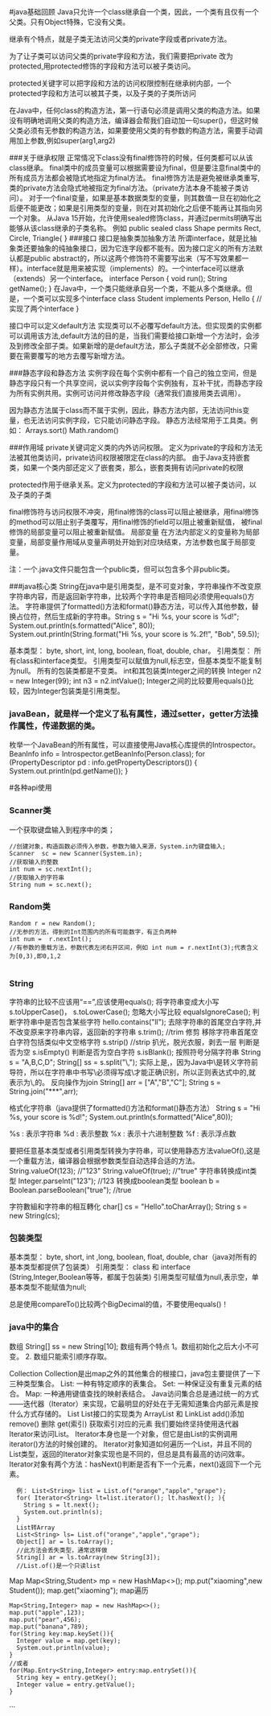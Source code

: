 
#java基础回顾
Java只允许一个class继承自一个类，因此，一个类有且仅有一个父类。只有Object特殊，它没有父类。

继承有个特点，就是子类无法访问父类的private字段或者private方法。

为了让子类可以访问父类的private字段和方法，我们需要把private 改为 protected,用protected修饰的字段和方法可以被子类访问。

protected关键字可以把字段和方法的访问权限控制在继承树内部，一个protected字段和方法可以被其子类，以及子类的子类所访问

在Java中，任何class的构造方法，第一行语句必须是调用父类的构造方法。如果没有明确地调用父类的构造方法，编译器会帮我们自动加一句super()，但这时候父类必须有无参数的构造方法，如果要使用父类的有参数的构造方法，需要手动调用加上参数,例如super(arg1,arg2)

###关于继承权限
正常情况下class没有final修饰符的时候，任何类都可以从该class继承。
final类中的成员变量可以根据需要设为final，但是要注意final类中的所有成员方法都会被隐式地指定为final方法。
final修饰方法是避免被继承类重写,类的private方法会隐式地被指定为final方法。（private方法本身不能被子类访问）。
对于一个final变量，如果是基本数据类型的变量，则其数值一旦在初始化之后便不能更改；如果是引用类型的变量，则在对其初始化之后便不能再让其指向另一个对象。
从Java 15开始，允许使用sealed修饰class，并通过permits明确写出能够从该class继承的子类名称。
例如 public sealed class Shape permits Rect, Circle, Triangle{ }
###接口
接口是抽象类加抽象方法
所谓interface，就是比抽象类还要抽象的纯抽象接口，因为它连字段都不能有。因为接口定义的所有方法默认都是public abstract的，所以这两个修饰符不需要写出来（写不写效果都一样）。interface就是用来被实现（implements）的。一个interface可以继承（extends）另一个interface。
interface Person {
    void run();
    String getName();
}
在Java中，一个类只能继承自另一个类，不能从多个类继承。但是，一个类可以实现多个interface
class Student implements Person, Hello { // 实现了两个interface }

接口中可以定义default方法
实现类可以不必覆写default方法。但实现类的实例都可以调用该方法,default方法的目的是，当我们需要给接口新增一个方法时，会涉及到修改全部子类。如果新增的是default方法，那么子类就不必全部修改，只需要在需要覆写的地方去覆写新增方法。

###静态字段和静态方法
实例字段在每个实例中都有一个自己的独立空间，但是静态字段只有一个共享空间，说以实例字段每个实例独有，互补干扰，而静态字段为所有实例共用。实例可访问并修改静态字段（通常我们直接用类去调用）。

因为静态方法属于class而不属于实例，因此，静态方法内部，无法访问this变量，也无法访问实例字段，它只能访问静态字段。
静态方法经常用于工具类。例如：
Arrays.sort()
Math.random()

###作用域
private关键词定义类的内外访问权限。
定义为private的字段和方法无法被其他类访问，private访问权限被限定在class的内部。
由于Java支持嵌套类，如果一个类内部还定义了嵌套类，那么，嵌套类拥有访问private的权限

protected作用于继承关系。定义为protected的字段和方法可以被子类访问，以及子类的子类

final修饰符与访问权限不冲突，用final修饰的class可以阻止被继承，用final修饰的method可以阻止别子类覆写，用final修饰的field可以阻止被重新赋值，
被final修饰的局部变量可以阻止被重新赋值。
局部变量
在方法内部定义的变量称为局部变量，局部变量作用域从变量声明处开始到对应块结束，方法参数也属于局部变量。


注：一个.java文件只能包含一个public类，但可以包含多个非public类。


###java核心类
  String在java中是引用类型，是不可变对象，字符串操作不改变原字符串内容，而是返回新字符串，比较两个字符串是否相同必须使用equals()方法。
  字符串提供了formatted()方法和format()静态方法，可以传入其他参数，替换占位符，然后生成新的字符串。String s = "Hi %s, your score is %d!";
  System.out.println(s.formatted("Alice", 80));
  System.out.println(String.format("Hi %s, your score is %.2f!", "Bob", 59.5));

  基本类型： byte, short, int, long, boolean, float, double, char。
  引用类型： 所有class和interface类型。
  引用类型可以赋值为null,标志空，但基本类型不能复制为null。
  所有的包装类都是不变类。
  int和其包装类Integer之间的转换
  Integer n2 = new Integer(99);
  int n3 = n2.intValue();
  Integer之间的比较要用equals()比较，因为Integer包装类是引用类型。
  
### javaBean，就是样一个定义了私有属性，通过setter，getter方法操作属性，传递数据的类。
枚举一个JavaBean的所有属性，可以直接使用Java核心库提供的Introspector。
BeanInfo info = Introspector.getBeanInfo(Person.class);
for (PropertyDescriptor pd : info.getPropertyDescriptors()) {
    System.out.println(pd.getName());
}









#各种api使用
### Scanner类
一个获取键盘输入到程序中的类；
```
//创建对象，构造函数必须传入参数，参数为输入来源，System.in为键盘输入;
Scanner  sc = new Scanner(System.in);
//获取输入的整数
int num = sc.nextInt();
//获取输入的字符串
String num = sc.next();
```

### Random类
```
Random r = new Random();
//无参的方法，得到的Int范围内的所有可能数字，有正负两种
int num =  r.nextInt();
//有参数的重载方法，参数代表左闭右开区间，例如 int num = r.nextInt(3);代表含义为[0,3),即0,1,2


```
### String  
字符串的比较不应该用“==”,应该使用equals();
将字符串变成大小写 s.toUpperCase()， s.toLowerCase();
忽略大小写比较 equalsIgnoreCase();
判断字符串中是否包含某些字符 hello.contains("ll");
去除字符串的首尾空白字符,并不改变原来字符串内容，返回新的字符串 s.trim(); //trim 修剪
移除字符串首尾空白字符包括类似中文空格字符 s.strip() //strip 扒光，脱光衣服，剥去一层
判断是否为空 s.isEmpty()
判断是否为空白字符 s.isBlank();
按照符号分隔字符串
 String s = "A,B,C,D";
 String[]  ss = s.split("\\,");
 实际上是\,，因为Java中\是转义字符前导符，所以在字符串中书写\必须得写成\\才能正确识别，所以正则表达式中的\,就表示为\\,的。
 反向操作为join
 String[] arr = ["A","B","C"];
 String s = String.join("***",arr);

 格式化字符串（java提供了formatted()方法和format()静态方法）
 String s = "Hi %s, your score is %d!";
 System.out.println(s.formatted("Alice",80));

 %s : 表示字符串
 %d : 表示整数
 %x : 表示十六进制整数
 %f : 表示浮点数

 要把任意基本类型或者引用类型转换为字符串，可以使用静态方法valueOf(),这是一个重载方法，编译器会根据参数类型自动选择合适的方法。
 String.valueOf(123); //"123"
 String.valueOf(true); //"true"
 字符串转换成int类型
 Integer.parseInt("123"); //123
 转换成boolean类型
 boolean b = Boolean.parseBoolean("true"); //true

 字符數組和字符串的相互轉化
 char[] cs = "Hello".toCharArray();
 String s = new String(cs);

### 包装类型
基本类型： byte, short, int ,long, boolean, float, double, char（java对所有的基本类型都提供了包装类）
引用类型： class 和 interface (String,Integer,Boolean等等，都属于包装类)
引用类型可赋值为null,表示空，单基本类型不能赋值为null;

总是使用compareTo()比较两个BigDecimal的值，不要使用equals()！



### java中的集合
数组
  String[] ss = new String[10];
  数组有两个特点
  1。数组初始化之后大小不可变。
  2. 数组只能索引顺序存取。

Collection
    Collection是出map之外的其他集合的根接口，java包主要提供了一下三种类型集合。
    List: 一种有特定顺序的表集合。
    Set: 一种保证没有重复元素的结合。
    Map: 一种通用键值查找的映射表结合。
Java访问集合总是通过统一的方式——迭代器（Iterator）来实现，它最明显的好处在于无需知道集合内部元素是按什么方式存储的。
List
  List接口的实现类为 ArrayList 和 LinkList
  add()添加
  remove() 删除
  get(索引) 获取索引对应的元素
  我们要始终坚持使用迭代器Iterator来访问List。
  Iterator本身也是一个对象，但它是由List的实例调用iterator()方法的时候创建的。
  Iterator对象知道如何遍历一个List，并且不同的List类型，返回的Iterator对象实现也是不同的，但总是具有最高的访问效率。
  Iterator对象有两个方法：hasNext()判断是否有下一个元素，next()返回下一个元素。
```
  例： List<String> list = List.of("orange","apple","grape");
  for( Iterator<String> lt=list.iterator(); lt.hasNext(); ){
    String s = lt.next();
    System.out.println(s);
  }
  List转Array
  List<String> ls= List.of("orange","apple","grape");
  Object[] ar = ls.toArray();
  //此方法会丢失类型，通常这样做
  String[] ar = ls.toArray(new String[3]);
  //List.of()是一个只读list
```
Map
  Map<String,Student> mp = new HashMap<>();
  mp.put("xiaoming",new Student());
  map.get("xiaoming");
  map遍历
  ```
  Map<String,Integer> map = new HashMap<>();
  map.put("apple",123);
  map.put("pear",456);
  map.put("banana",789);
  for(String key:map.keySet()){
    Integer value = map.get(key);
    System.out.println(value);
  }
  //或者
  for(Map.Entry<String,Integer> entry:map.entrySet()){
    String key = entry.getKey();
    Integer value = entry.getValue();
  }

  ```



















 ···
